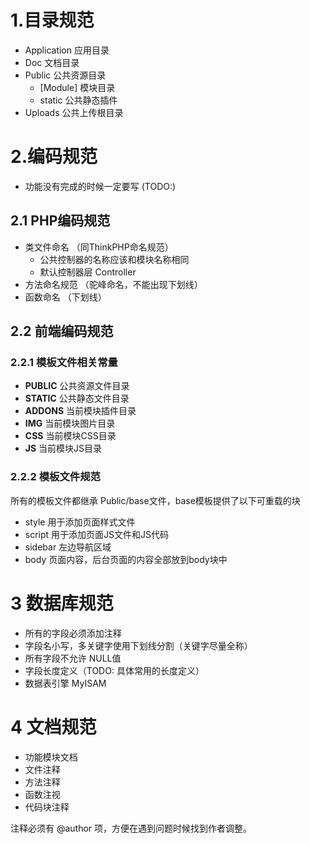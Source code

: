 # 1.目录规范

* Application 应用目录
* Doc 文档目录
* Public 公共资源目录
	* [Module] 模块目录 
	* static 公共静态插件
* Uploads 公共上传根目录

# 2.编码规范

* 功能没有完成的时候一定要写 (TODO:)

## 2.1 PHP编码规范

* 类文件命名 （同ThinkPHP命名规范）
	* 公共控制器的名称应该和模块名称相同
	* 默认控制器层 Controller 
* 方法命名规范 （驼峰命名，不能出现下划线）
* 函数命名 （下划线）

## 2.2 前端编码规范

### 2.2.1 模板文件相关常量

* __PUBLIC__ 公共资源文件目录
* __STATIC__ 公共静态文件目录
* __ADDONS__ 当前模块插件目录
* __IMG__ 当前模块图片目录
* __CSS__ 当前模块CSS目录
* __JS__ 当前模块JS目录

### 2.2.2 模板文件规范

所有的模板文件都继承 Public/base文件，base模板提供了以下可重载的块

* style 用于添加页面样式文件
* script 用于添加页面JS文件和JS代码
* sidebar 左边导航区域
* body 页面内容，后台页面的内容全部放到body块中



# 3 数据库规范

* 所有的字段必须添加注释
* 字段名小写，多关键字使用下划线分割（关键字尽量全称）
* 所有字段不允许 NULL值
* 字段长度定义（TODO: 具体常用的长度定义）
* 数据表引擎 MyISAM

# 4 文档规范

* 功能模块文档
* 文件注释
* 方法注释
* 函数注视
* 代码块注释

注释必须有 @author 项，方便在遇到问题时候找到作者调整。
